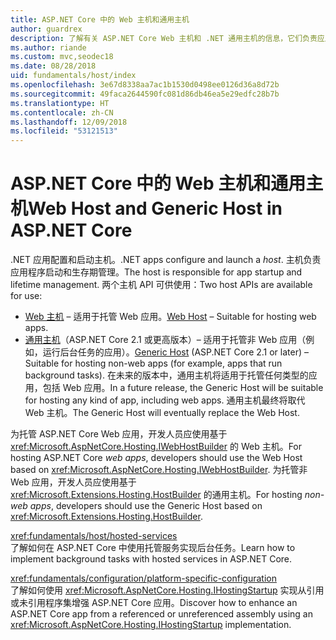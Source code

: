 ```yaml
---
title: ASP.NET Core 中的 Web 主机和通用主机
author: guardrex
description: 了解有关 ASP.NET Core Web 主机和 .NET 通用主机的信息，它们负责应用启动和生存期管理。
ms.author: riande
ms.custom: mvc,seodec18
ms.date: 08/28/2018
uid: fundamentals/host/index
ms.openlocfilehash: 3e67d8338aa7ac1b1530d0498ee0126d36a8d72b
ms.sourcegitcommit: 49faca2644590fc081d86db46ea5e29edfc28b7b
ms.translationtype: HT
ms.contentlocale: zh-CN
ms.lasthandoff: 12/09/2018
ms.locfileid: "53121513"
---
```

# <a name="web-host-and-generic-host-in-aspnet-core"></a><span data-ttu-id="7dffc-103">ASP.NET Core 中的 Web 主机和通用主机</span><span class="sxs-lookup"><span data-stu-id="7dffc-103">Web Host and Generic Host in ASP.NET Core</span></span>

<span data-ttu-id="7dffc-104">.NET 应用配置和启动主机。</span><span class="sxs-lookup"><span data-stu-id="7dffc-104">.NET apps configure and launch a *host*.</span></span> <span data-ttu-id="7dffc-105">主机负责应用程序启动和生存期管理。</span><span class="sxs-lookup"><span data-stu-id="7dffc-105">The host is responsible for app startup and lifetime management.</span></span> <span data-ttu-id="7dffc-106">两个主机 API 可供使用：</span><span class="sxs-lookup"><span data-stu-id="7dffc-106">Two host APIs are available for use:</span></span>

* <span data-ttu-id="7dffc-107">[Web 主机](xref:fundamentals/host/web-host) &ndash; 适用于托管 Web 应用。</span><span class="sxs-lookup"><span data-stu-id="7dffc-107">[Web Host](xref:fundamentals/host/web-host) &ndash; Suitable for hosting web apps.</span></span>
* <span data-ttu-id="7dffc-108">[通用主机](xref:fundamentals/host/generic-host)（ASP.NET Core 2.1 或更高版本）&ndash; 适用于托管非 Web 应用（例如，运行后台任务的应用）。</span><span class="sxs-lookup"><span data-stu-id="7dffc-108">[Generic Host](xref:fundamentals/host/generic-host) (ASP.NET Core 2.1 or later) &ndash; Suitable for hosting non-web apps (for example, apps that run background tasks).</span></span> <span data-ttu-id="7dffc-109">在未来的版本中，通用主机将适用于托管任何类型的应用，包括 Web 应用。</span><span class="sxs-lookup"><span data-stu-id="7dffc-109">In a future release, the Generic Host will be suitable for hosting any kind of app, including web apps.</span></span> <span data-ttu-id="7dffc-110">通用主机最终将取代 Web 主机。</span><span class="sxs-lookup"><span data-stu-id="7dffc-110">The Generic Host will eventually replace the Web Host.</span></span>

<span data-ttu-id="7dffc-111">为托管 ASP.NET Core Web 应用，开发人员应使用基于 <xref:Microsoft.AspNetCore.Hosting.IWebHostBuilder> 的 Web 主机。</span><span class="sxs-lookup"><span data-stu-id="7dffc-111">For hosting ASP.NET Core *web apps*, developers should use the Web Host based on <xref:Microsoft.AspNetCore.Hosting.IWebHostBuilder>.</span></span> <span data-ttu-id="7dffc-112">为托管非 Web 应用，开发人员应使用基于 <xref:Microsoft.Extensions.Hosting.HostBuilder> 的通用主机。</span><span class="sxs-lookup"><span data-stu-id="7dffc-112">For hosting *non-web apps*, developers should use the Generic Host based on <xref:Microsoft.Extensions.Hosting.HostBuilder>.</span></span>

<xref:fundamentals/host/hosted-services>  
<span data-ttu-id="7dffc-113">了解如何在 ASP.NET Core 中使用托管服务实现后台任务。</span><span class="sxs-lookup"><span data-stu-id="7dffc-113">Learn how to implement background tasks with hosted services in ASP.NET Core.</span></span>

<xref:fundamentals/configuration/platform-specific-configuration>  
<span data-ttu-id="7dffc-114">了解如何使用 <xref:Microsoft.AspNetCore.Hosting.IHostingStartup> 实现从引用或未引用程序集增强 ASP.NET Core 应用。</span><span class="sxs-lookup"><span data-stu-id="7dffc-114">Discover how to enhance an ASP.NET Core app from a referenced or unreferenced assembly using an <xref:Microsoft.AspNetCore.Hosting.IHostingStartup> implementation.</span></span>
